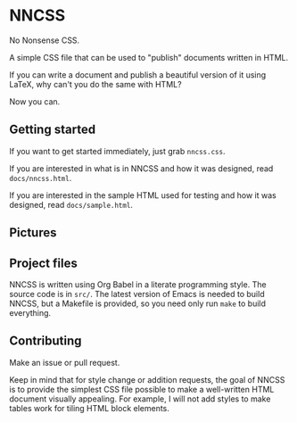 NNCSS
=====

No Nonsense CSS.

A simple CSS file that can be used to "publish" documents written in HTML.

If you can write a document and publish a beautiful version of it using LaTeX,
why can't you do the same with HTML?

Now you can.

Getting started
---------------

If you want to get started immediately, just grab `nncss.css`.

If you are interested in what is in NNCSS and how it was designed, read
`docs/nncss.html`.

If you are interested in the sample HTML used for testing and how it was
designed, read `docs/sample.html`.

Pictures
--------

Project files
-------------

NNCSS is written using Org Babel in a literate programming style.  The source
code is in `src/`.  The latest version of Emacs is needed to build NNCSS, but a
Makefile is provided, so you need only run `make` to build everything.

Contributing
------------

Make an issue or pull request.

Keep in mind that for style change or addition requests, the goal of NNCSS is to
provide the simplest CSS file possible to make a well-written HTML document
visually appealing.  For example, I will not add styles to make tables work for
tiling HTML block elements.
